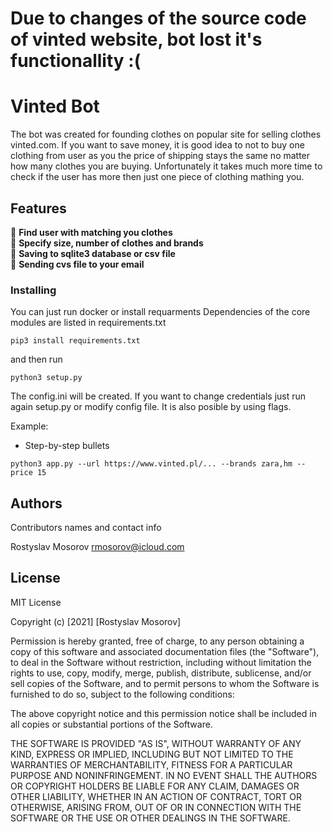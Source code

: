 # Due to changes of the source code of vinted website, bot lost it's functionallity :(

# Vinted Bot
The bot was created for founding clothes on popular site for selling clothes vinted.com. If you want to save money, it is good idea to not to buy one clothing from user as you the price of shipping stays the same no matter how many clothes you are buying. Unfortunately it takes much more time to check if the user has more then just one piece of clothing mathing you. 

## Features
  :large_blue_circle: **Find user with matching you clothes**  
  :large_blue_circle: **Specify size, number of clothes and brands**  
  :large_blue_circle: **Saving to sqlite3 database or csv file**  
  :large_blue_circle: **Sending cvs file to your email**


### Installing

You can just run docker or install requarments 
Dependencies of the core modules are listed in requirements.txt
```
pip3 install requirements.txt
```
and then run
```
python3 setup.py
```
The config.ini will be created. If you want to change credentials just run again setup.py or modify config file. It is also posible by using flags.

Example:

* Step-by-step bullets

```
python3 app.py --url https://www.vinted.pl/... --brands zara,hm --price 15
```



## Authors

Contributors names and contact info

Rostyslav Mosorov 
[rmosorov@icloud.com](rmosorov@icloud.com)

## License
MIT License

Copyright (c) [2021] [Rostyslav Mosorov]

Permission is hereby granted, free of charge, to any person obtaining a copy of this software and associated documentation files (the "Software"), to deal in the Software without restriction, including without limitation the rights to use, copy, modify, merge, publish, distribute, sublicense, and/or sell copies of the Software, and to permit persons to whom the Software is furnished to do so, subject to the following conditions:

The above copyright notice and this permission notice shall be included in all copies or substantial portions of the Software.

THE SOFTWARE IS PROVIDED "AS IS", WITHOUT WARRANTY OF ANY KIND, EXPRESS OR IMPLIED, INCLUDING BUT NOT LIMITED TO THE WARRANTIES OF MERCHANTABILITY, FITNESS FOR A PARTICULAR PURPOSE AND NONINFRINGEMENT. IN NO EVENT SHALL THE AUTHORS OR COPYRIGHT HOLDERS BE LIABLE FOR ANY CLAIM, DAMAGES OR OTHER LIABILITY, WHETHER IN AN ACTION OF CONTRACT, TORT OR OTHERWISE, ARISING FROM, OUT OF OR IN CONNECTION WITH THE SOFTWARE OR THE USE OR OTHER DEALINGS IN THE SOFTWARE.
